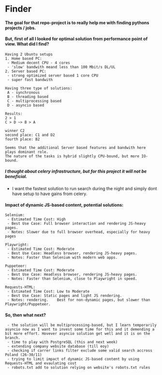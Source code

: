 # Finder
#### The goal for that repo-project is to really help me with finding pythons projects / jobs.

#### But, first of all I looked for optimal solution from performance point of view. What did I find?
```
Having 2 Ubuntu setups
1. Home based PC:
 - Medium decent CPU - 4 cores
 - 'slow' bandwith meand less than 100 Mbit/s DL/UL
2. Server based PC:
 - strong optimized server based 1 core CPU
 - super fast bandwith

Having three type of solutions:
 A - synchronous
 B - threading based
 C - multiprocessing based
 D - asyncio based

Results:
2 > 1
C > D ~> B > A

winner C2
second place: C1 and D2
fourth place: B2

Seems that the additional Server based features and bandwith here plays dominant role.
The nature of the tasks is hybrid slightly CPU-bound, but more IO-bound.
```
##### I thought about celery infrastructure, but for this project it will not be beneficial.
 - I want the fastest solution to run search during the night and simply dont have setup to have gains from celery.


#### Impact of dynamic JS-based content, potential solutions:
```
Selenium:
 - Estimated Time Cost: High
 - Best Use Case: Full browser interaction and rendering JS-heavy pages.
 - Notes: Slower due to full browser overhead, especially for heavy pages

Playwright:
 - Estimated Time Cost: Moderate
 - Best Use Case: Headless browser, rendering JS-heavy pages.
 - Notes: Faster than Selenium with modern web apps.

Puppeteer:
 - Estimated Time Cost: Moderate
 - Best Use Case: Headless browser, rendering JS-heavy pages.
 - Notes: Faster than Selenium, close to Playwright in speed.

Requests-HTML:
 - Estimated Time Cost: Low to Moderate
 - Best Use Case: Static pages and light JS rendering.
 - Notes: rendering.	Best for non-dynamic pages, but slower than Playwright/Puppeteer.
```

#### So, then what next?
```
 - the solution will be multiprocessing-based, but I learn temporarily asyncio now as I want to invest some time for this and it demending a bit more effort. Hovever asyncio solution get well and it is on the branch.
 - time to play with PostgreSQL (this and next week)
 - extending company website database (till eoy)
 - checking if carrer links filter exclude some valid search accross Poland (26-30/11)
 - trying to limit impact of dynamic JS-based content by using Requests-HTML and evaulating cost
 - robots.txt add to solution relying on website's robots.txt rules
 ```
